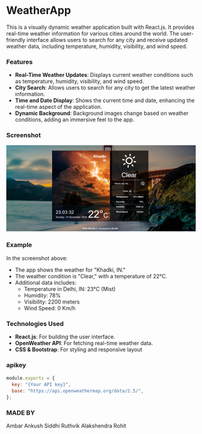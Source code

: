 # WeatherApp

This is a visually dynamic weather application built with React.js. It provides real-time weather information for various cities around the world. The user-friendly interface allows users to search for any city and receive updated weather data, including temperature, humidity, visibility, and wind speed.

### Features
- **Real-Time Weather Updates**: Displays current weather conditions such as temperature, humidity, visibility, and wind speed.
- **City Search**: Allows users to search for any city to get the latest weather information.
- **Time and Date Display**: Shows the current time and date, enhancing the real-time aspect of the application.
- **Dynamic Background**: Background images change based on weather conditions, adding an immersive feel to the app.

### Screenshot
![WeatherApp Screenshot](./Screenshot.png)

### Example
In the screenshot above:
- The app shows the weather for "Khadki, IN."
- The weather condition is "Clear," with a temperature of 22°C.
- Additional data includes:
  - Temperature in Delhi, IN: 23°C (Mist)
  - Humidity: 78%
  - Visibility: 2200 meters
  - Wind Speed: 0 Km/h

### Technologies Used
- **React.js**: For building the user interface.
- **OpenWeather API**: For fetching real-time weather data.
- **CSS & Bootstrap**: For styling and responsive layout

### apikey
```js
module.exports = {
  key: "{Your API key}",
  base: "https://api.openweathermap.org/data/2.5/",
};
```


### MADE BY
Ambar 
Ankush 
Siddhi
Ruthvik
Alakshendra 
Rohit